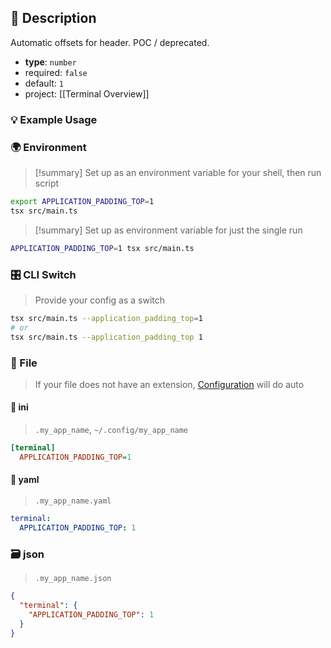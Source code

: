 ## 📜 Description

Automatic offsets for header. POC / deprecated.

- **type**: `number`
- required: `false`
- default: `1`
- project: [[Terminal Overview]]

### 💡 Example Usage

### 🌍 Environment

> [!summary] Set up as an environment variable for your shell, then run script
```bash
export APPLICATION_PADDING_TOP=1
tsx src/main.ts
```
> [!summary] Set up as environment variable for just the single run

```bash
APPLICATION_PADDING_TOP=1 tsx src/main.ts
```
### 🎛️ CLI Switch

> Provide your config as a switch
```bash
tsx src/main.ts --application_padding_top=1
# or
tsx src/main.ts --application_padding_top 1
```
### 📁 File
>  If your file does not have an extension, [Configuration](/core/configuration) will do auto
#### 📘 ini

> `.my_app_name`, `~/.config/my_app_name`

```ini
[terminal]
  APPLICATION_PADDING_TOP=1
```
#### 📄 yaml

> `.my_app_name.yaml`

```yaml
terminal:
  APPLICATION_PADDING_TOP: 1
```
### 🗃️ json

> `.my_app_name.json`

```json
{
  "terminal": {
    "APPLICATION_PADDING_TOP": 1
  }
}
```
